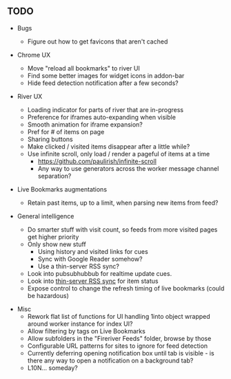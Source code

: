 TODO
----

* Bugs
    * Figure out how to get favicons that aren't cached

* Chrome UX
    * Move "reload all bookmarks" to river UI
    * Find some better images for widget icons in addon-bar
    * Hide feed detection notification after a few seconds?

* River UX
    * Loading indicator for parts of river that are in-progress
    * Preference for iframes auto-expanding when visible
    * Smooth animation for iframe expansion?
    * Pref for # of items on page
    * Sharing buttons
    * Make clicked / visited items disappear after a little while?
    * Use infinite scroll, only load / render a pageful of items at a time
        * https://github.com/paulirish/infinite-scroll
        * Any way to use generators across the worker message channel separation?

* Live Bookmarks augmentations
    * Retain past items, up to a limit, when parsing new items from feed?

* General intelligence
    * Do smarter stuff with visit count, so feeds from more visited pages get higher priority
    * Only show new stuff
        * Using history and visited links for cues
        * Sync with Google Reader somehow?
        * Use a thin-server RSS sync?
    * Look into pubsubhubbub for realtime update cues.
    * Look into [thin-server RSS sync][] for item status
    * Expose control to change the refresh timing of live bookmarks (could be hazardous)

[thin-server RSS sync]: http://inessential.com/2010/02/08/idea_for_alternative_rss_syncing_system

* Misc
    * Rework flat list of functions for UI handling 1into object wrapped around
        worker instance for index UI?
    * Allow filtering by tags on Live Bookmarks
    * Allow subfolders in the "Fireriver Feeds" folder, browse by those
    * Configurable URL patterns for sites to ignore for feed detection
    * Currently deferring opening notification box until tab is visible - is
        there any way to open a notification on a background tab?
    * L10N... someday?
